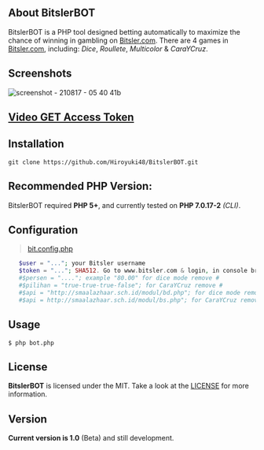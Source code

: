 ## About BitslerBOT
BitslerBOT is a PHP tool designed betting automatically to maximize the chance of winning in gambling on [Bitsler.com](https://www.bitsler.com/?ref=hiroyuki123). There are 4 games in [Bitsler.com](https://www.bitsler.com/?ref=hiroyuki123), including: *Dice*, *Roullete*, *Multicolor* & *CaraYCruz*.

## Screenshots
![screenshot - 210817 - 05 40 41b](https://image.prntscr.com/image/0qLBwnoXS4mAPrLGi2jM8w.jpg)

## [Video GET Access Token](https://www.facebook.com/fikrimaulana85/videos/vb.100006820473204/2006557206248276/?type=2&theater)

## Installation
```
git clone https://github.com/Hiroyuki48/BitslerBOT.git
```

## Recommended PHP Version:
BitslerBOT required **PHP 5+**, and currently tested on **PHP 7.0.17-2** *(CLI)*.

## Configuration
>[bit.config.php](https://github.com/Hiroyuki48/BitslerBOT/blob/master/bit.config.php)
```php
   $user = "..."; your Bitsler username
   $token = "..."; SHA512. Go to www.bitsler.com & login, in console browser (PRESS F12) type: console.log(access_token)
   #$persen = "...."; example "80.00" for dice mode remove #
   #$pilihan = "true-true-true-false"; for CaraYCruz remove #
   #$api = "http://smaalazhaar.sch.id/modul/bd.php"; for dice mode remove #
   #$api = http://smaalazhaar.sch.id/modul/bs.php"; for CaraYCruz remove #
```

## Usage
```
$ php bot.php
```

## License
**BitslerBOT** is licensed under the MIT. Take a look at the [LICENSE](https://github.com/Hiroyuki48/BitslerBOT/blob/master/LICENSE) for more information.

## Version
**Current version is 1.0** (Beta) and still development.
